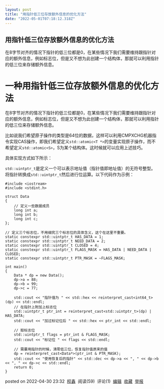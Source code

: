 ```yaml
---
layout: post
title: "用指针低三位存放额外信息的优化方法"
date: "2022-05-01T07:18:12.318Z"
---
```

用指针低三位存放额外信息的优化方法
-----------------

在8字节对齐的情况下指针的低三位都是0，在某些情况下我们需要维持跟指针对应的额外信息，例如标志位，但是又不想为此创建一个结构体，那就可以利用指针的低三位来存储额外信息。

一种用指针低三位存放额外信息的优化方法
===================

在8字节对齐的情况下指针的低三位都是0，在某些情况下我们需要维持跟指针对应的额外信息，例如标志位，但是又不想为此创建一个结构体，那就可以利用指针的低三位来存储额外信息。

比如说我们希望原子操作的类型是64位的数据，这样可以利用CMPXCHG机器指令实现CAS操作，即我们希望定义`std::atomic<T *>`的变量实现原子操作，而不希望定义`std::atomic<S>`，S为某个结构体。这时候就可以应用上述技巧。

具体实现方式如下所示：

`std::uintptr_t`是定义一个可以表示地址值（指针值即地址值）的无符号整型。将指针转换成`std::uintptr_t`然后进行位运算。以下代码作为示例：

    #include <iostream>
    #include <stdint.h>
    
    struct Data
    {
        // 定义一些数据成员
        long int a;
        long int b;
        long int c;
    };
    
    // 定义三个标志位，不用细究三个标志位的具体含义，这个在这里不重要。
    static constexpr std::uintptr_t HAS_DATA = 1;
    static constexpr std::uintptr_t NEED_DATA = 2;
    static constexpr std::uintptr_t CLOSED = 4;
    static constexpr std::uintptr_t FLAGS_MASK = HAS_DATA | NEED_DATA | CLOSED;
    static constexpr std::uintptr_t PTR_MASK = ~FLAGS_MASK;
    
    int main()
    {
        Data * dp = new Data();
        dp->a = 88;
        dp->b = 99;
        dp->c = 77;
    
        std::cout << "指针值为 " << std::hex << reinterpret_cast<int64_t>(dp) << std::endl;
        // 在指针上附加上标志位
        std::uintptr_t ptr_int = reinterpret_cast<std::uintptr_t>(dp) | HAS_DATA;
        std::cout << "加过标记位后 " << std::hex << ptr_int << std::endl;
    
        // 取标志位
        std::uintptr_t flags = ptr_int & FLAGS_MASK;
        std::cout << "标记位 " << flags << std::endl;
    
        // 需要用指针的时候，清零低三位，恢复指针值原来的值
        dp = reinterpret_cast<Data*>(ptr_int & PTR_MASK);
        std::cout << "使用恢复后的指针" << std::dec << dp->a << ", " << dp->b << ", " << dp->c << std::endl;
        return 0;
    }
    

posted on 2022-04-30 23:32  [程鑫](https://www.cnblogs.com/chengxin1985/)  阅读(59)  评论(1)  [编辑](https://i.cnblogs.com/EditPosts.aspx?postid=16211842)  [收藏](javascript:void(0))  [举报](javascript:void(0))